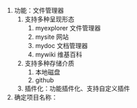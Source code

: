 1. 功能：文件管理器
    1. 支持多种呈现形态
        1. myexplorer 文件管理器
        1. mysite 网站
        1. mydoc 文档管理器
        1. mywiki 维基百科
    1. 支持多种存储介质
        1. 本地磁盘
        1. github
    1. 插件化：功能插件化、支持自定义插件
1. 确定项目名称：